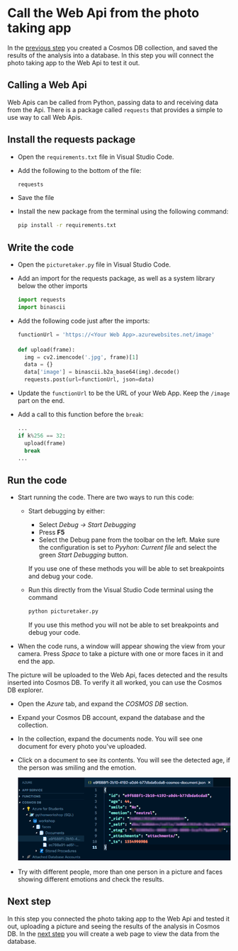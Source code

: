 # Call the Web Api from the photo taking app

In the [previous step](./SaveTheResultsToADatabase.md) you created a Cosmos DB collection, and saved the results of the analysis into a database. In this step you will connect the photo taking app to the Web Api to test it out.

## Calling a Web Api

Web Apis can be called from Python, passing data to and receiving data from the Api. There is a package called `requests` that provides a simple to use way to call Web Apis.

## Install the requests package

* Open the `requirements.txt` file in Visual Studio Code.

* Add the following to the bottom of the file:

  ```python
  requests
  ```

* Save the file

* Install the new package from the terminal using the following command:
  
  ```sh
  pip install -r requirements.txt
  ```

## Write the code

* Open the `picturetaker.py` file in Visual Studio Code.

* Add an import for the requests package, as well as a system library below the other imports
  
  ```python
  import requests
  import binascii
  ```

* Add the following code just after the imports:
  
  ```python
  functionUrl = 'https://<Your Web App>.azurewebsites.net/image'

  def upload(frame):
    img = cv2.imencode('.jpg', frame)[1]
    data = {}
    data['image'] = binascii.b2a_base64(img).decode()
    requests.post(url=functionUrl, json=data)
  ```

* Update the `functionUrl` to be the URL of your Web App. Keep the `/image` part on the end.

* Add a call to this function before the `break`:
  
  ```python
  ...
  if k%256 == 32:
    upload(frame)
    break
  ...
  ```

## Run the code

* Start running the code. There are two ways to run this code:

  * Start debugging by either:
    * Select *Debug -> Start Debugging*
    * Press **F5**
    * Select the Debug pane from the toolbar on the left. Make sure the configuration is set to *Pyyhon: Current file* and select the green *Start Debugging* button.

    If you use one of these methods you will be able to set breakpoints and debug your code.

  * Run this directly from the Visual Studio Code terminal using the command
  
    ```sh
    python picturetaker.py
    ```

    If you use this method you will not be able to set breakpoints and debug your code.

* When the code runs, a window will appear showing the view from your camera. Press *Space* to take a picture with one or more faces in it and end the app.

The picture will be uploaded to the Web Api, faces detected and the results inserted into Cosmos DB. To verify it all worked, you can use the Cosmos DB explorer.

* Open the *Azure* tab, and expand the *COSMOS DB* section.

* Expand your Cosmos DB account, expand the database and the collection.
  
* In the collection, expand the documents node. You will see one document for every photo you've uploaded.

* Click on a document to see its contents. You will see the detected age, if the person was smiling and the emotion.
  
  ![The Cosmos DB explorer showing the document, and the document in a pane with an age of 44, no smile and neutral emotion](../Images/CosmosDocument.png)

* Try with different people, more than one person in a picture and faces showing different emotions and check the results.

## Next step

In this step you connected the photo taking app to the Web Api and tested it out, uploading a picture and seeing the results of the analysis in Cosmos DB. In the [next step](./ViewTheResults.md) you will create a web page to view the data from the database.